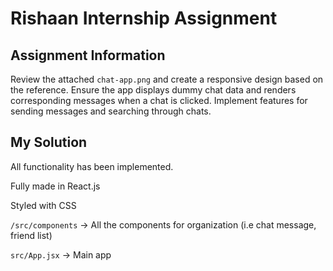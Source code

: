 # Rishaan Internship Assignment

## Assignment Information
Review the attached `chat-app.png` and create a responsive design based on the reference. Ensure the app displays dummy chat data and renders corresponding messages when a chat is clicked. Implement features for sending messages and searching through chats.

## My Solution
All functionality has been implemented.

Fully made in React.js

Styled with CSS

`/src/components` -> All the components for organization (i.e chat message, friend list)

`src/App.jsx` -> Main app
